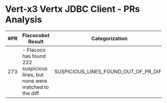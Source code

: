 # Vert-x3 Vertx JDBC Client - PRs Analysis

| #PR | Flacocobot Result                                                           | Categorization                       |
| --- | --------------------------------------------------------------------------- | ------------------------------------ |
| 273 | - Flacoco has found 222 suspicious lines, but none were matched to the diff | SUSPICIOUS_LINES_FOUND_OUT_OF_PR_DIFF               |
